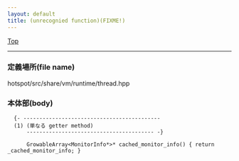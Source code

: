 ```yaml
---
layout: default
title: (unrecognied function)(FIXME!)
---
```

[Top](../index.html)

--- 
### 定義場所(file name)
hotspot/src/share/vm/runtime/thread.hpp


### 本体部(body)
```
  {- -------------------------------------------
  (1) (単なる getter method)
      ---------------------------------------- -}

	  GrowableArray<MonitorInfo*>* cached_monitor_info() { return _cached_monitor_info; }
	
```


